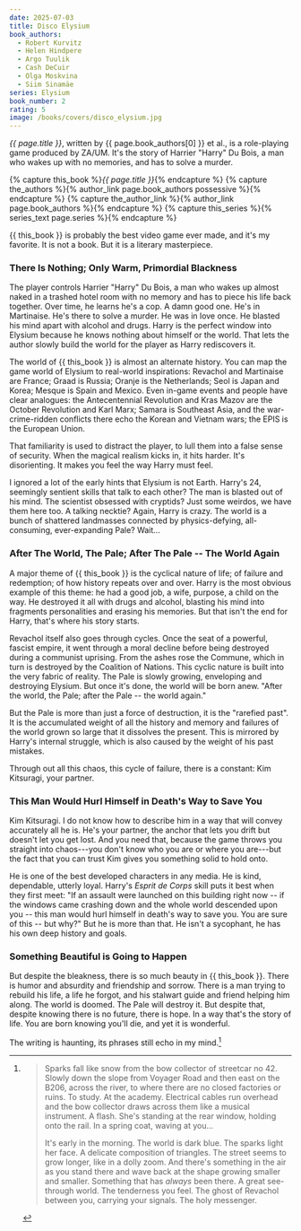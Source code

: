 ```yaml
---
date: 2025-07-03
title: Disco Elysium
book_authors:
  - Robert Kurvitz
  - Helen Hindpere
  - Argo Tuulik
  - Cash DeCuir
  - Olga Moskvina
  - Siim Sinamäe
series: Elysium
book_number: 2
rating: 5
image: /books/covers/disco_elysium.jpg
---
```


<cite class="video-game-title">{{ page.title }}</cite>, written by <span
class="author-name">{{ page.book_authors[0] }}</span> <abbr class="etal">et
al.</abbr>, is a role-playing game
produced by ZA/UM. It's the story of Harrier "Harry" Du Bois, a man who wakes
up with no memories, and has to solve a murder.

{% capture this_book %}<cite class="book-title">{{ page.title }}</cite>{% endcapture %}
{% capture the_authors %}{% author_link page.book_authors possessive %}{% endcapture %}
{% capture the_author_link %}{% author_link page.book_authors %}{% endcapture %}
{% capture this_series %}{% series_text page.series %}{% endcapture %}

{{ this_book }} is probably the best video game ever made, <!-- WHY --> and
it's my favorite. It is not a book. But it is a literary masterpiece.

### There Is Nothing; Only Warm, Primordial Blackness

The player controls Harrier "Harry" Du Bois, a man who wakes up almost naked
in a trashed hotel room with no memory and has to piece his life back
together. Over time, he learns he's a cop. A damn good one. He's in
Martinaise. He's there to solve a murder. He was in love once. He blasted his
mind apart with alcohol and drugs. Harry is the perfect window into Elysium
because he knows nothing about himself or the world. That lets the author
slowly build the world for the player as Harry rediscovers it.

The world of {{ this_book }} is almost an alternate history. You can map the
game world of Elysium to real-world inspirations: Revachol and Martinaise are
France; Graad is Russia; Oranje is the Netherlands; Seol is Japan and Korea;
Mesque is Spain and Mexico. Even in-game events and people have clear
analogues: the Antecentennial Revolution and Kras Mazov are the October
Revolution and Karl Marx; Samara is Southeast Asia, and the war-crime-ridden
conflicts there echo the Korean and Vietnam wars; the EPIS is the European
Union.

That familiarity is used to distract the player, to lull them into a false
sense of security. When the magical realism kicks in, it hits harder. It's
disorienting. It makes you feel the way Harry must feel.

I ignored a lot of the early hints that Elysium is not Earth. Harry's 24,
seemingly sentient skills that talk to each other? The man is blasted out of
his mind. The scientist obsessed with cryptids? Just some weirdos, we have
them here too. A talking necktie? Again, Harry is crazy. The world is a bunch
of shattered landmasses connected by physics-defying, all-consuming,
ever-expanding Pale? Wait...

### After The World, The Pale; After The Pale -- The World Again

A major theme of {{ this_book }} is the cyclical nature of life; of failure
and redemption; of how history repeats over and over. Harry is the most
obvious example of this theme: he had a good job, a wife, purpose, a child on
the way. He destroyed it all with drugs and alcohol, blasting his mind into
fragments personalities and erasing his memories. But that isn't the end for
Harry, that's where his story starts.

Revachol itself also goes through cycles. Once the seat of a powerful, fascist
empire, it went through a moral decline before being destroyed during a
communist uprising. From the ashes rose the Commune, which in turn is
destroyed by the Coalition of Nations. This cyclic nature is built into the
very fabric of reality. The Pale is slowly growing, enveloping and destroying
Elysium. But once it's done, the world will be born anew. "After the world,
the Pale; after the Pale -- the world again."

But the Pale is more than just a force of destruction, it is the "rarefied
past". It is the accumulated weight of all the history and memory and failures
of the world grown so large that it dissolves the present. This is mirrored by
Harry's internal struggle, which is also caused by the weight of his past
mistakes.

<!-- Need to transition to this better -->

Through out all this chaos, this cycle of failure, there is a constant: Kim
Kitsuragi, your partner.

### This Man Would Hurl Himself in Death's Way to Save You

Kim Kitsuragi. I do not know how to describe him in a way that will convey
accurately all he is. He's your partner, the anchor that lets you drift but
doesn't let you get lost. And you need that, because the game throws you
straight into chaos---you don't know who you are or where you are---but the
fact that you can trust Kim gives you something solid to hold onto.

He is one of the best developed characters in any media. He is kind,
dependable, utterly loyal. Harry's _Esprit de Corps_ skill puts it best when
they first meet: "If an assault were launched on this building right now -- if
the windows came crashing down and the whole world descended upon you -- this
man would hurl himself in death's way to save you. You are sure of this -- but
why?" But he is more than that. He isn't a sycophant, he has his own deep
history and goals.

### Something Beautiful is Going to Happen

But despite the bleakness, there is so much beauty in {{ this_book }}. There
is humor and absurdity and friendship and sorrow. There is a man trying to
rebuild his life, a life he forgot, and his stalwart guide and friend helping
him along. The world is doomed. The Pale will destroy it. But despite that,
despite knowing there is no future, there is hope. In a way that's the story
of life. You are born knowing you'll die, and yet it is wonderful.

The writing is haunting, its phrases still echo in my mind.[^bow]

[^bow]:
    > Sparks fall like snow from the bow collector of streetcar no 42. Slowly down
    > the slope from Voyager Road and then east on the B206, across the river, to
    > where there are no closed factories or ruins. To study. At the academy.
    > Electrical cables run overhead and the bow collector draws across them like
    > a musical instrument. A flash. She's standing at the rear window, holding
    > onto the rail. In a spring coat, waving at you...
    >
    > It's early in the morning. The world is dark blue. The sparks light her
    > face. A delicate composition of triangles. The street seems to grow longer,
    > like in a dolly zoom. And there's something in the air as you stand there
    > and wave back at the shape growing smaller and smaller. Something that has
    > *always* been there. A great see-through world. The tenderness you feel. The
    > ghost of Revachol between you, carrying your signals. The holy messenger.

